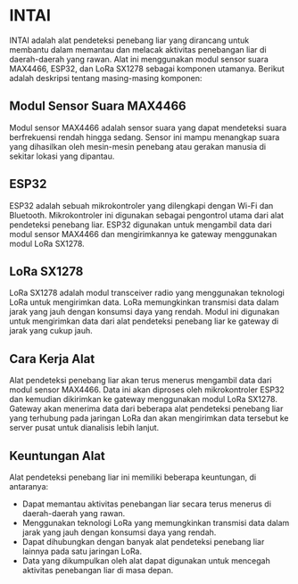 # INTAI

INTAI adalah alat pendeteksi penebang liar yang dirancang untuk membantu dalam memantau dan melacak aktivitas penebangan liar di daerah-daerah yang rawan. Alat ini menggunakan modul sensor suara MAX4466, ESP32, dan LoRa SX1278 sebagai komponen utamanya. Berikut adalah deskripsi tentang masing-masing komponen:

## Modul Sensor Suara MAX4466

Modul sensor MAX4466 adalah sensor suara yang dapat mendeteksi suara berfrekuensi rendah hingga sedang. Sensor ini mampu menangkap suara yang dihasilkan oleh mesin-mesin penebang atau gerakan manusia di sekitar lokasi yang dipantau.

## ESP32

ESP32 adalah sebuah mikrokontroler yang dilengkapi dengan Wi-Fi dan Bluetooth. Mikrokontroler ini digunakan sebagai pengontrol utama dari alat pendeteksi penebang liar. ESP32 digunakan untuk mengambil data dari modul sensor MAX4466 dan mengirimkannya ke gateway menggunakan modul LoRa SX1278.

## LoRa SX1278

LoRa SX1278 adalah modul transceiver radio yang menggunakan teknologi LoRa untuk mengirimkan data. LoRa memungkinkan transmisi data dalam jarak yang jauh dengan konsumsi daya yang rendah. Modul ini digunakan untuk mengirimkan data dari alat pendeteksi penebang liar ke gateway di jarak yang cukup jauh.

## Cara Kerja Alat

Alat pendeteksi penebang liar akan terus menerus mengambil data dari modul sensor MAX4466. Data ini akan diproses oleh mikrokontroler ESP32 dan kemudian dikirimkan ke gateway menggunakan modul LoRa SX1278. Gateway akan menerima data dari beberapa alat pendeteksi penebang liar yang terhubung pada jaringan LoRa dan akan mengirimkan data tersebut ke server pusat untuk dianalisis lebih lanjut.

## Keuntungan Alat

Alat pendeteksi penebang liar ini memiliki beberapa keuntungan, di antaranya:

- Dapat memantau aktivitas penebangan liar secara terus menerus di daerah-daerah yang rawan.
- Menggunakan teknologi LoRa yang memungkinkan transmisi data dalam jarak yang jauh dengan konsumsi daya yang rendah.
- Dapat dihubungkan dengan banyak alat pendeteksi penebang liar lainnya pada satu jaringan LoRa.
- Data yang dikumpulkan oleh alat dapat digunakan untuk mencegah aktivitas penebangan liar di masa depan.
